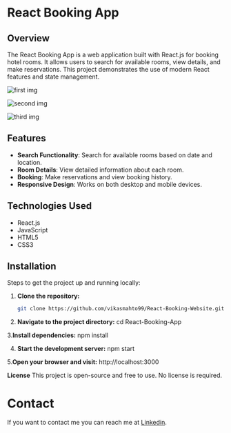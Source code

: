 # React Booking App

## Overview

The React Booking App is a web application built with React.js for booking hotel rooms. It allows users to search for available rooms, view details, and make reservations. This project demonstrates the use of modern React features and state management.

![first img](https://github.com/user-attachments/assets/de0f38a0-1ed7-4b04-9111-5396a6780c40)

![second img](https://github.com/user-attachments/assets/785398df-3070-4bf3-b194-735073246547)

![third img](https://github.com/user-attachments/assets/52c418c9-b7bb-428d-b416-30b247e9c8ce)

## Features

- **Search Functionality**: Search for available rooms based on date and location.
- **Room Details**: View detailed information about each room.
- **Booking**: Make reservations and view booking history.
- **Responsive Design**: Works on both desktop and mobile devices.

## Technologies Used

- React.js
- JavaScript
- HTML5
- CSS3

## Installation

Steps to get the project up and running locally:

1. **Clone the repository:**
   ```bash
   git clone https://github.com/vikasmahto99/React-Booking-Website.git

2. **Navigate to the project directory:**
cd React-Booking-App

3.**Install dependencies:**
npm install

4. **Start the development server:**
npm start

5.**Open your browser and visit:** http://localhost:3000

**License**
This project is open-source and free to use. No license is required.

 # Contact
If you want to contact me you can reach me at [Linkedin](https://www.linkedin.com/in/vikas-mahto-a21102228/).
